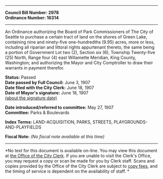 * * * * *  
  
**Council Bill Number: [](#h0)[](#h2)2978**   
**Ordinance Number: 16314**  
  
* * * * *  
  
An Ordinance authorizing the Board of Park Commissioners of The City of Seattle to purchase a certain tract of land on the shores of Green Lake, containing nine and ninety-five one-hundredths (9.95) acres, more or less, including all riparian and littoral rights appurtenant thereto, the same being a portion of Government Lot two (2), Section six (6), Township Twenty-five (25) North, Range four (4) east Willamette Meridian, King County, Washington; and authorizing the Mayor and City Comptroller to draw their warrants in payment therefor.  
  
**Status:** Passed   
**Date passed by Full Council:** June 3, 1907   
**Date filed with the City Clerk:** June 18, 1907   
**Date of Mayor's signature:** June 18, 1907   
[(about the signature date)](/~public/approvaldate.htm)   
  
  
**Date introduced/referred to committee:** May 27, 1907   
**Committee:** Parks & Boulevards   
  
**Index Terms:** LAND-ACQUISITION, PARKS, STREETS, PLAYGROUNDS-AND-PLAYFIELDS  
  
**Fiscal Note:** *(No fiscal note available at this time)*  
  
* * * * *  
  
*No text for this document is available on-line. You may view this document at [the Office of the City Clerk](http://www.seattle.gov/leg/clerk/contactUs.htm). If you are unable to visit the Clerk's Office, you may request a copy or scan be made for you by Clerk staff. Scans and copies provided by the Office of the City Clerk are subject to [copy fees](http://clerk.seattle.gov/~public/clerkfees.htm), and the timing of service is dependent on the availability of staff. *  
  
  
